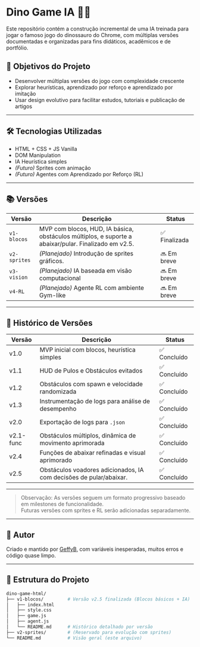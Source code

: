 # Dino Game IA 🦖🤖

Este repositório contém a construção incremental de uma IA treinada para jogar o famoso jogo do dinossauro do Chrome, com múltiplas versões documentadas e organizadas para fins didáticos, acadêmicos e de portfólio.

## 🎯 Objetivos do Projeto

- Desenvolver múltiplas versões do jogo com complexidade crescente  
- Explorar heurísticas, aprendizado por reforço e aprendizado por imitação  
- Usar design evolutivo para facilitar estudos, tutoriais e publicação de artigos  

---

## 🛠 Tecnologias Utilizadas

- HTML + CSS + JS Vanilla  
- DOM Manipulation  
- IA Heurística simples  
- *(Futuro)* Sprites com animação  
- *(Futuro)* Agentes com Aprendizado por Reforço (RL)

---

## 📚 Versões

| Versão         | Descrição                                             | Status         |
|----------------|---------------------------------------------------------|----------------|
| `v1-blocos`    | MVP com blocos, HUD, IA básica, obstáculos múltiplos, e suporte a abaixar/pular. Finalizado em v2.5. | ✅ Finalizada |
| `v2-sprites`   | *(Planejado)* Introdução de sprites gráficos.           | 🔜 Em breve     |
| `v3-vision`    | *(Planejado)* IA baseada em visão computacional         | 🔜 Em breve     |
| `v4-RL`        | *(Planejado)* Agente RL com ambiente Gym-like           | 🔜 Em breve     |

---

## 📜 Histórico de Versões

| Versão         | Descrição                                                  | Status          |
|-----------------|-------------------------------------------------------------|-----------------|
| v1.0            | MVP inicial com blocos, heurística simples                  | ✅ Concluído     |
| v1.1            | HUD de Pulos e Obstáculos evitados                          | ✅ Concluído     |
| v1.2            | Obstáculos com spawn e velocidade randomizada               | ✅ Concluído     |
| v1.3            | Instrumentação de logs para análise de desempenho           | ✅ Concluído     |
| v2.0            | Exportação de logs para `.json`                             | ✅ Concluído     |
| v2.1-func       | Obstáculos múltiplos, dinâmica de movimento aprimorada      | ✅ Concluído     |
| v2.4            | Funções de abaixar refinadas e visual aprimorado             | ✅ Concluído     |
| v2.5            | Obstáculos voadores adicionados, IA com decisões de pular/abaixar. | ✅ Concluído |

---

> Observação: As versões seguem um formato progressivo baseado em milestones de funcionalidade.  
> Futuras versões com sprites e RL serão adicionadas separadamente.

---

## 👤 Autor

Criado e mantido por [GeffyB](https://github.com/GeffyB), com variáveis inesperadas, muitos erros e código quase limpo.

---

## 📂 Estrutura do Projeto

```bash
dino-game-html/
├── v1-blocos/         # Versão v2.5 finalizada (Blocos básicos + IA)
│   ├── index.html
│   ├── style.css
│   ├── game.js
│   ├── agent.js
│   └── README.md      # Histórico detalhado por versão
├── v2-sprites/        # (Reservado para evolução com sprites)
└── README.md          # Visão geral (este arquivo)
